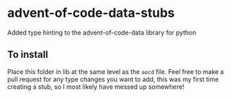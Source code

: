 # advent-of-code-data-stubs
Added type hinting to the advent-of-code-data library for python

## To install
Place this folder in lib at the same level as the `aocd` file. Feel free to make a pull request for any type changes you want to add, this was my first time creating a stub, so I most likely have messed up somewhere!
